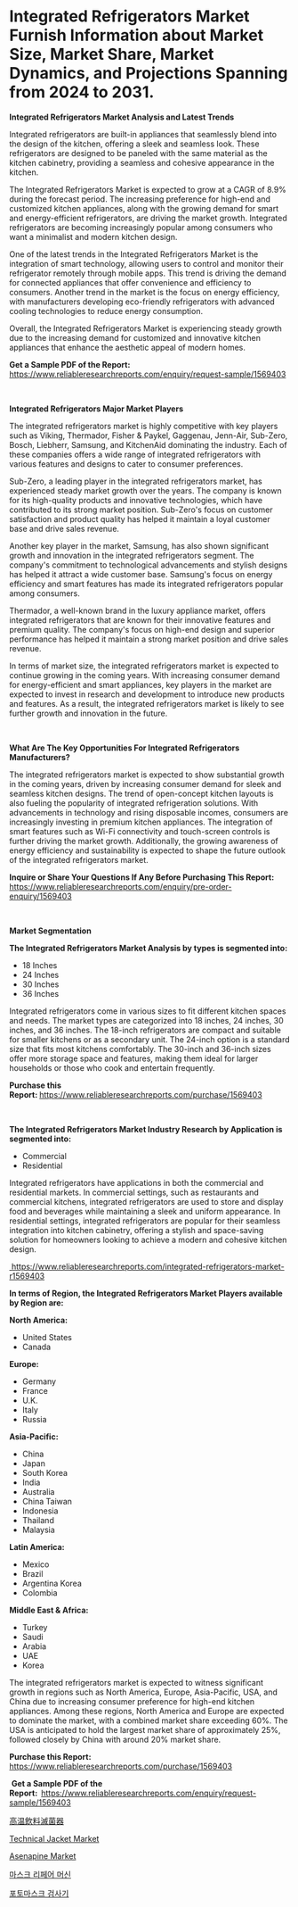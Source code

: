 <p><h1>Integrated Refrigerators Market Furnish Information about Market Size, Market Share, Market Dynamics, and Projections Spanning from 2024 to 2031.</h1></p><p><strong>Integrated Refrigerators Market Analysis and Latest Trends</strong></p>
<p><p>Integrated refrigerators are built-in appliances that seamlessly blend into the design of the kitchen, offering a sleek and seamless look. These refrigerators are designed to be paneled with the same material as the kitchen cabinetry, providing a seamless and cohesive appearance in the kitchen.</p><p>The Integrated Refrigerators Market is expected to grow at a CAGR of 8.9% during the forecast period. The increasing preference for high-end and customized kitchen appliances, along with the growing demand for smart and energy-efficient refrigerators, are driving the market growth. Integrated refrigerators are becoming increasingly popular among consumers who want a minimalist and modern kitchen design.</p><p>One of the latest trends in the Integrated Refrigerators Market is the integration of smart technology, allowing users to control and monitor their refrigerator remotely through mobile apps. This trend is driving the demand for connected appliances that offer convenience and efficiency to consumers. Another trend in the market is the focus on energy efficiency, with manufacturers developing eco-friendly refrigerators with advanced cooling technologies to reduce energy consumption.</p><p>Overall, the Integrated Refrigerators Market is experiencing steady growth due to the increasing demand for customized and innovative kitchen appliances that enhance the aesthetic appeal of modern homes.</p></p>
<p><strong>Get a Sample PDF of the Report:&nbsp;</strong> <a href="https://www.reliableresearchreports.com/enquiry/request-sample/1569403">https://www.reliableresearchreports.com/enquiry/request-sample/1569403</a></p>
<p>&nbsp;</p>
<p><strong>Integrated Refrigerators Major Market Players</strong></p>
<p><p>The integrated refrigerators market is highly competitive with key players such as Viking, Thermador, Fisher & Paykel, Gaggenau, Jenn-Air, Sub-Zero, Bosch, Liebherr, Samsung, and KitchenAid dominating the industry. Each of these companies offers a wide range of integrated refrigerators with various features and designs to cater to consumer preferences.</p><p>Sub-Zero, a leading player in the integrated refrigerators market, has experienced steady market growth over the years. The company is known for its high-quality products and innovative technologies, which have contributed to its strong market position. Sub-Zero's focus on customer satisfaction and product quality has helped it maintain a loyal customer base and drive sales revenue.</p><p>Another key player in the market, Samsung, has also shown significant growth and innovation in the integrated refrigerators segment. The company's commitment to technological advancements and stylish designs has helped it attract a wide customer base. Samsung's focus on energy efficiency and smart features has made its integrated refrigerators popular among consumers.</p><p>Thermador, a well-known brand in the luxury appliance market, offers integrated refrigerators that are known for their innovative features and premium quality. The company's focus on high-end design and superior performance has helped it maintain a strong market position and drive sales revenue.</p><p>In terms of market size, the integrated refrigerators market is expected to continue growing in the coming years. With increasing consumer demand for energy-efficient and smart appliances, key players in the market are expected to invest in research and development to introduce new products and features. As a result, the integrated refrigerators market is likely to see further growth and innovation in the future.</p></p>
<p>&nbsp;</p>
<p><strong>What Are The Key Opportunities For Integrated Refrigerators Manufacturers?</strong></p>
<p><p>The integrated refrigerators market is expected to show substantial growth in the coming years, driven by increasing consumer demand for sleek and seamless kitchen designs. The trend of open-concept kitchen layouts is also fueling the popularity of integrated refrigeration solutions. With advancements in technology and rising disposable incomes, consumers are increasingly investing in premium kitchen appliances. The integration of smart features such as Wi-Fi connectivity and touch-screen controls is further driving the market growth. Additionally, the growing awareness of energy efficiency and sustainability is expected to shape the future outlook of the integrated refrigerators market.</p></p>
<p><strong>Inquire or Share Your Questions If Any Before Purchasing This Report:</strong> <a href="https://www.reliableresearchreports.com/enquiry/pre-order-enquiry/1569403">https://www.reliableresearchreports.com/enquiry/pre-order-enquiry/1569403</a></p>
<p>&nbsp;</p>
<p><strong>Market Segmentation</strong></p>
<p><strong>The Integrated Refrigerators Market Analysis by types is segmented into:</strong></p>
<p><ul><li>18 Inches</li><li>24 Inches</li><li>30 Inches</li><li>36 Inches</li></ul></p>
<p><p>Integrated refrigerators come in various sizes to fit different kitchen spaces and needs. The market types are categorized into 18 inches, 24 inches, 30 inches, and 36 inches. The 18-inch refrigerators are compact and suitable for smaller kitchens or as a secondary unit. The 24-inch option is a standard size that fits most kitchens comfortably. The 30-inch and 36-inch sizes offer more storage space and features, making them ideal for larger households or those who cook and entertain frequently.</p></p>
<p><strong>Purchase this Report:&nbsp;</strong><a href="https://www.reliableresearchreports.com/purchase/1569403">https://www.reliableresearchreports.com/purchase/1569403</a></p>
<p>&nbsp;</p>
<p><strong>The Integrated Refrigerators Market Industry Research by Application is segmented into:</strong></p>
<p><ul><li>Commercial</li><li>Residential</li></ul></p>
<p><p>Integrated refrigerators have applications in both the commercial and residential markets. In commercial settings, such as restaurants and commercial kitchens, integrated refrigerators are used to store and display food and beverages while maintaining a sleek and uniform appearance. In residential settings, integrated refrigerators are popular for their seamless integration into kitchen cabinetry, offering a stylish and space-saving solution for homeowners looking to achieve a modern and cohesive kitchen design.</p></p>
<p><a href="https://www.reliableresearchreports.com/integrated-refrigerators-market-r1569403">&nbsp;https://www.reliableresearchreports.com/integrated-refrigerators-market-r1569403</a></p>
<p><strong>In terms of Region, the Integrated Refrigerators Market Players available by Region are:</strong></p>
<p>
    <p> <strong> North America: </strong>
        <ul>
            <li>United States</li>
            <li>Canada</li>
        </ul>
        </p> 
    <p> <strong> Europe: </strong>
        <ul>
            <li>Germany</li>
            <li>France</li>
            <li>U.K.</li>
            <li>Italy</li>
            <li>Russia</li>
        </ul>
        </p> 
    <p> <strong> Asia-Pacific: </strong>
        <ul>
            <li>China</li>
            <li>Japan</li>
            <li>South Korea</li>
            <li>India</li>
            <li>Australia</li>
            <li>China Taiwan</li>
            <li>Indonesia</li>
            <li>Thailand</li>
            <li>Malaysia</li>
        </ul>
        </p> 
    <p> <strong> Latin America: </strong>
        <ul>
            <li>Mexico</li>
            <li>Brazil</li>
            <li>Argentina Korea</li>
            <li>Colombia</li>
        </ul>
        </p> 
    <p> <strong> Middle East & Africa: </strong>
        <ul>
            <li>Turkey</li>
            <li>Saudi</li>
            <li>Arabia</li>
            <li>UAE</li>
            <li>Korea</li>
        </ul>
    </p>
    </p>
<p><p>The integrated refrigerators market is expected to witness significant growth in regions such as North America, Europe, Asia-Pacific, USA, and China due to increasing consumer preference for high-end kitchen appliances. Among these regions, North America and Europe are expected to dominate the market, with a combined market share exceeding 60%. The USA is anticipated to hold the largest market share of approximately 25%, followed closely by China with around 20% market share.</p></p>
<p><strong>Purchase this Report: </strong><a href="https://www.reliableresearchreports.com/purchase/1569403">https://www.reliableresearchreports.com/purchase/1569403</a></p>
<p>&nbsp;<strong>Get a Sample PDF of the Report:&nbsp;&nbsp;</strong><a href="https://www.reliableresearchreports.com/enquiry/request-sample/1569403">https://www.reliableresearchreports.com/enquiry/request-sample/1569403</a></p>
<p><strong></strong></p>
<p><p><a href="https://github.com/WhitneyMurphy1982/Market-Research-Report-List-1/blob/main/4351238108423.md">高温飲料滅菌器</a></p><p><a href="https://github.com/nicoletavirag/Market-Research-Report-List-3/blob/main/technical-jacket-market.md">Technical Jacket Market</a></p><p><a href="https://github.com/redneck06/Market-Research-Report-List-3/blob/main/asenapine-market.md">Asenapine Market</a></p><p><a href="https://github.com/bvubpqd5241630/Market-Research-Report-List-2/blob/main/3201034103156.md">마스크 리페어 머신</a></p><p><a href="https://github.com/ThomasElmes2022/Market-Research-Report-List-1/blob/main/8444240103155.md">포토마스크 검사기</a></p></p>